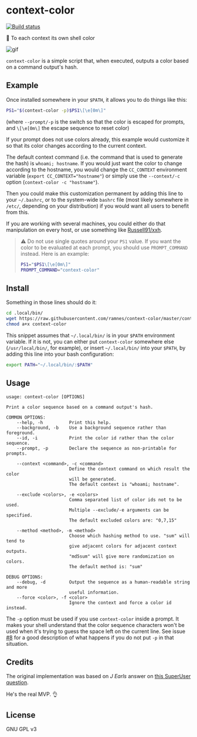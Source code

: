 context-color
=============

[![Build status](https://github.com/ramnes/context-color/workflows/ci/badge.svg?branch=master)](https://github.com/ramnes/context-color/actions)

:rainbow: To each context its own shell color

![gif](demo.gif)

`context-color` is a simple script that, when executed, outputs a color based
on a command output's hash.


Example
-------

Once installed somewhere in your `$PATH`, it allows you to do things like this:

```bash
PS1="$(context-color -p)$PS1\[\e[0m\]"
```

(where `--prompt/-p` is the switch so that the color is escaped for prompts,
and `\[\e[0m\]` the escape sequence to reset color)

If your prompt does not use colors already, this example would customize it so
that its color changes according to the current context.

The default context command (i.e. the command that is used to generate the
hash) is `whoami; hostname`. If you would just want the color to change
according to the hostname, you would change the `CC_CONTEXT` environment
variable (`export CC_CONTEXT="hostname"`) or simply use the `--context/-c`
option (`context-color -c "hostname"`).

Then you could make this customization permanent by adding this line to your
`~/.bashrc`, or to the system-wide `bashrc` file (most likely somewhere in
`/etc/`, depending on your distribution) if you would want all users to benefit
from this.

If you are working with several machines, you could either do that manipulation
on every host, or use something like
[Russell91/xxh](https://github.com/xxh/xxh).

> :warning: Do not use single quotes around your `PS1` value. If you want the
> color to be evaluated at each prompt, you should use `PROMPT_COMMAND`
> instead. Here is an example:
> 
> ```bash
> PS1="$PS1\[\e[0m\]"
> PROMPT_COMMAND="context-color"
> ```

Install
-------

Something in those lines should do it:

```bash
cd .local/bin/
wget https://raw.githubusercontent.com/ramnes/context-color/master/context-color
chmod a+x context-color
```

This snippet assumes that `~/.local/bin/` is in your `$PATH` environment
variable. If it is not, you can either put `context-color` somewhere else
(`/usr/local/bin/`, for example), or insert `~/.local/bin/` into your `$PATH`,
by adding this line into your bash configuration:

```bash
export PATH="~/.local/bin/:$PATH"
```


Usage
-----

```
usage: context-color [OPTIONS]

Print a color sequence based on a command output's hash.

COMMON OPTIONS:
    --help, -h          Print this help.
    --background, -b    Use a background sequence rather than foreground.
    --id, -i            Print the color id rather than the color sequence.
    --prompt, -p        Declare the sequence as non-printable for prompts.

    --context <command>, -c <command>
                        Define the context command on which result the color
                        will be generated.
                        The default context is "whoami; hostname".

    --exclude <colors>, -e <colors>
                        Comma separated list of color ids not to be used.
                        Multiple --exclude/-e arguments can be specified.
                        The default excluded colors are: "0,7,15"

    --method <method>, -m <method>
                        Choose which hashing method to use. "sum" will tend to
                        give adjacent colors for adjacent context outputs.
                        "md5sum" will give more randomization on colors.
                        The default method is: "sum"

DEBUG OPTIONS:
    --debug, -d         Output the sequence as a human-readable string and more
                        useful information.
    --force <color>, -f <color>
                        Ignore the context and force a color id instead.
```

The `-p` option must be used if you use `context-color` inside a prompt. It
makes your shell understand that the color sequence characters won't be used
when it's trying to guess the space left on the current line. See issue
[#8](https://github.com/ramnes/context-color/issues/8) for a good description
of what happens if you do not put `-p` in that situation.


Credits
-------

The original implementation was based on *J Earls* answer on
[this SuperUser question](https://superuser.com/questions/1123671).

He's the real MVP. :ok_hand:


License
-------

GNU GPL v3
